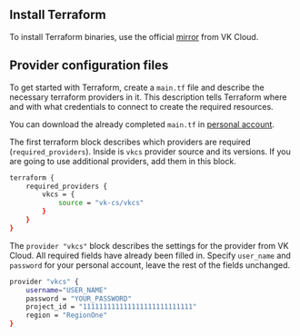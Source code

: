 ## Install Terraform

To install Terraform binaries, use the official [mirror](https://hub.mcs.mail.ru/repository/terraform-binary/mirror/latest/) from VK Cloud.

## Provider configuration files

To get started with Terraform, create a `main.tf` file and describe the necessary terraform providers in it. This description tells Terraform where and with what credentials to connect to create the required resources.

You can download the already completed `main.tf` in [personal account](https://mcs.mail.ru/app/project/terraform/).

The first terraform block describes which providers are required (`required_providers`). Inside is `vkcs` provider source and its versions. If you are going to use additional providers, add them in this block.

```bash
terraform {
    required_providers {
        vkcs = {
            source = "vk-cs/vkcs"
        }
    }
}
```

The `provider "vkcs"` block describes the settings for the provider from VK Cloud. All required fields have already been filled in. Specify `user_name` and `password` for your personal account, leave the rest of the fields unchanged.

```bash
provider "vkcs" {
    username="USER_NAME"
    password = "YOUR_PASSWORD"
    project_id = "111111111111111111111111111"
    region = "RegionOne"
}
```
